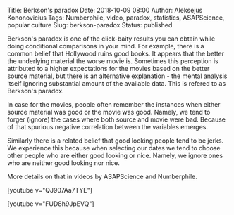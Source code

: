 Title: Berkson's paradox
Date: 2018-10-09 08:00
Author: Aleksejus Kononovicius
Tags: Numberphile, video, paradox, statistics, ASAPScience, popular culture
Slug: berkson-paradox
Status: published

Berkson's paradox is one of the click-baity results you can obtain while doing
conditional comparisons in your mind. For example, there is a common belief that
Hollywood ruins good books. It appears that the better the underlying material
the worse movie is. Sometimes this perception is attributed to a higher
expectations for the movies based on the better source material, but there is
an alternative explanation - the mental analysis itself ignoring substantial
amount of the available data. This is refered to as Berkson's paradox.

In case for the movies, people often remember the instances when either source
material was good or the movie was good. Namely, we tend to forger (ignore) the
cases where both source and movie were bad. Because of that spurious negative
correlation between the variables emerges.

Similarly there is a related belief that good looking people tend to be jerks.
We experience this because when selecting our dates we tend to choose other
people who are either good looking or nice. Namely, we ignore ones who are
neither good looking nor nice.

More details on that in videos by ASAPScience and Numberphile.

[youtube v="QJ907Aa7TYE"]

[youtube v="FUD8h9JpEVQ"]
